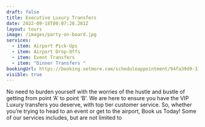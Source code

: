 ```yaml
---
draft: false
title: Executive Luxury Transfers
date: 2022-09-18T00:07:28.281Z
layout: tours
image: /images/party-on-board.jpg
services:
  - item: Airport Pick-Ups
  - item: Airport Drop-Offs
  - item: Event Transfers
  - item: "Dinner Transfers "
bookingUrl: https://booking.setmore.com/scheduleappointment/94fa39d9-3139-41a9-b47e-20d34c9be61f/services/f92bb0cb-83e3-495f-ae19-a012500aa680?source=settings
visible: true
---
```


No need to burden yourself with the worries of the hustle and bustle of getting from point ‘A’ to point ‘B’. We are here to ensure you have the VIP Luxury transfers you deserve, with top tier customer service. So, whether you’re trying to head to an event or get to the airport, Book us Today! Some of our services includes, but are not limited to
